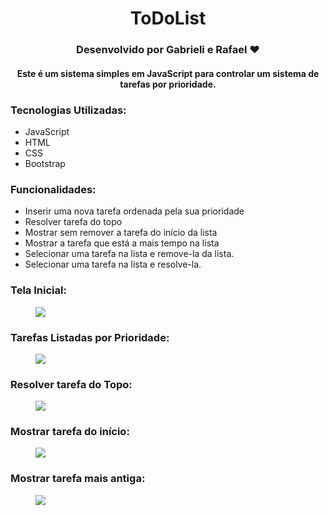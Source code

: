 <h1 align="center">ToDoList</h1>
<h3 align="center">Desenvolvido por Gabrieli e Rafael &hearts;</h3>
<h4 align='center'>Este é um sistema simples em JavaScript para controlar um sistema de tarefas por prioridade.</h2>

### Tecnologias Utilizadas:
* JavaScript
* HTML
* CSS
* Bootstrap

### Funcionalidades:

- Inserir uma nova tarefa ordenada pela sua prioridade
- Resolver tarefa do topo
- Mostrar sem remover a tarefa do início da lista
- Mostrar a tarefa que está a mais tempo na lista
- Selecionar uma tarefa na lista e remove-la da lista.
- Selecionar uma tarefa na lista e resolve-la.
  
### Tela Inicial:
<figure>
  <img src="https://github.com/user-attachments/assets/178307a2-33b8-4ecb-98e2-6330fd9946b7">
</figure>

### Tarefas Listadas por Prioridade:
<figure>
  <img src="https://github.com/user-attachments/assets/54e724af-ed7a-4586-ad0e-fa82aa5aa51f">
</figure>

### Resolver tarefa do Topo:
<figure>
  <img src="https://github.com/user-attachments/assets/b9c324cd-75e5-4dcd-a67c-3c0ef9a19ba4">
</figure>

### Mostrar tarefa do início:
<figure>
  <img src="https://github.com/user-attachments/assets/791339d1-b03d-42ef-8c2b-27eb3b5a0666">
</figure>

### Mostrar tarefa mais antiga:
<figure>
  <img src="https://github.com/user-attachments/assets/b455a12d-6c95-468e-ae7d-fd9693fa3546">
</figure>
